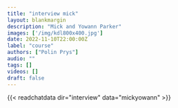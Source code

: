 ```yaml
---
title: "interview mick"
layout: blankmargin
description: "Mick and Yowann Parker"
images: ['/img/kdl800x400.jpg']
date: 2022-11-10T22:00:00Z
label: "course"
authors: ["Polin Prys"]
audio: ""
tags: []
videos: []
draft: false
---
```



{{< readchatdata dir="interview" data="mickyowann" >}}